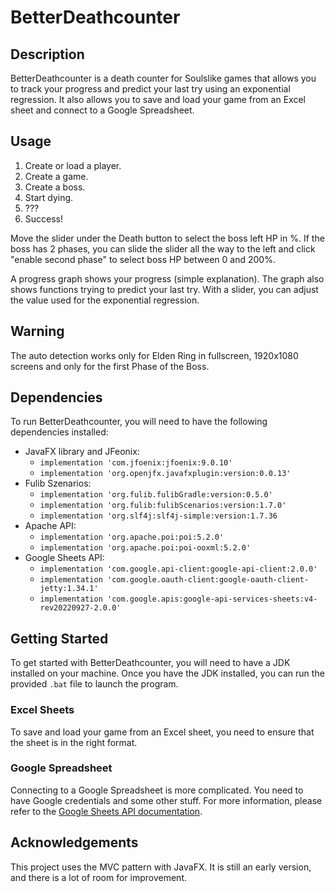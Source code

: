 # BetterDeathcounter

## Description
BetterDeathcounter is a death counter for Soulslike games that allows you to track your progress and predict your last try using an exponential regression. It also allows you to save and load your game from an Excel sheet and connect to a Google Spreadsheet.

## Usage
1. Create or load a player.
2. Create a game.
3. Create a boss.
4. Start dying.
5. ???
6. Success!

Move the slider under the Death button to select the boss left HP in %. If the boss has 2 phases, you can slide the slider all the way to the left and click "enable second phase" to select boss HP between 0 and 200%.

A progress graph shows your progress (simple explanation). The graph also shows functions trying to predict your last try. With a slider, you can adjust the value used for the exponential regression.

## Warning

The auto detection works only for Elden Ring in fullscreen, 1920x1080 screens and only for the first  Phase of the Boss.
## Dependencies

To run BetterDeathcounter, you will need to have the following dependencies installed:


- JavaFX library and JFeonix:
  - `implementation 'com.jfoenix:jfoenix:9.0.10'`
  - `implementation 'org.openjfx.javafxplugin:version:0.0.13'`
- Fulib Szenarios:
  - `implementation 'org.fulib.fulibGradle:version:0.5.0'`
  - `implementation 'org.fulib:fulibScenarios:version:1.7.0'`
  - `implementation 'org.slf4j:slf4j-simple:version:1.7.36`
- Apache API:
  - `implementation 'org.apache.poi:poi:5.2.0'`
  - `implementation 'org.apache.poi:poi-ooxml:5.2.0'`
- Google Sheets API:
  - `implementation 'com.google.api-client:google-api-client:2.0.0'`
  - `implementation 'com.google.oauth-client:google-oauth-client-jetty:1.34.1'`
  - `implementation 'com.google.apis:google-api-services-sheets:v4-rev20220927-2.0.0'`

## Getting Started

To get started with BetterDeathcounter, you will need to have a JDK installed on your machine. Once you have the JDK installed, you can run the provided `.bat` file to launch the program.

### Excel Sheets
To save and load your game from an Excel sheet, you need to ensure that the sheet is in the right format.

### Google Spreadsheet
Connecting to a Google Spreadsheet is more complicated. You need to have Google credentials and some other stuff. For more information, please refer to the [Google Sheets API documentation](https://developers.google.com/sheets/api/quickstart/java).

## Acknowledgements
This project uses the MVC pattern with JavaFX. It is still an early version, and there is a lot of room for improvement.
